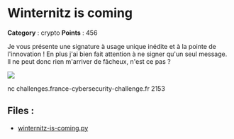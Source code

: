# Winternitz is coming

**Category** : crypto
**Points** : 456

Je vous présente une signature à usage unique inédite et à la pointe de l'innovation !
En plus j'ai bien fait attention à ne signer qu'un seul message.
Il ne peut donc rien m'arriver de fâcheux, n'est ce pas ?

![](/files/3e9390e7e723350c1b98cd480435b709/winternitz-is-coming.png)

nc challenges.france-cybersecurity-challenge.fr 2153

## Files : 
 - [winternitz-is-coming.py](./winternitz-is-coming.py)


